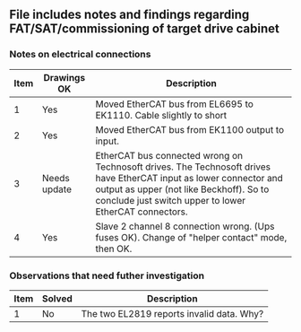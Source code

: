 ## File includes notes and findings regarding FAT/SAT/commissioning of target drive cabinet

### Notes on electrical connections
Item | Drawings OK | Description
--- | --- | --- | 
1 | Yes | Moved EtherCAT bus from EL6695 to EK1110. Cable slightly to short
2 | Yes | Moved EtherCAT bus from EK1100 output to input.
3 | Needs update | EtherCAT bus connected wrong on Technosoft drives. The Technosoft drives have EtherCAT input as lower connector and output as upper (not like Beckhoff). So to conclude just switch upper to lower EtherCAT connectors.
4 | Yes | Slave 2 channel 8 connection wrong. (Ups fuses OK). Change of "helper contact" mode, then OK.

### Observations that need futher investigation
Item | Solved | Description
--- | --- | --- | 
1 | No | The two EL2819 reports invalid data. Why?

